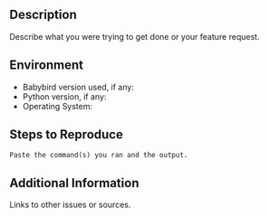 ## Description

Describe what you were trying to get done or your feature request.

## Environment

* Babybird version used, if any:
* Python version, if any:
* Operating System:

## Steps to Reproduce

```
Paste the command(s) you ran and the output.
```

## Additional Information

Links to other issues or sources.
